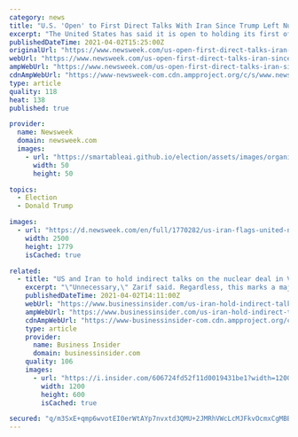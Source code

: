 ```yaml
---
category: news
title: "U.S. 'Open' to First Direct Talks With Iran Since Trump Left Nuclear Deal 3 Years Ago"
excerpt: "The United States has said it is open to holding its first official, direct talks with Iran since former President Donald Trump left a nuclear deal between the Islamic Republic and major world powers three years ago. Following virtual discussions on Friday ..."
publishedDateTime: 2021-04-02T15:25:00Z
originalUrl: "https://www.newsweek.com/us-open-first-direct-talks-iran-since-trump-left-nuclear-deal-3-years-ago-1580687"
webUrl: "https://www.newsweek.com/us-open-first-direct-talks-iran-since-trump-left-nuclear-deal-3-years-ago-1580687"
ampWebUrl: "https://www.newsweek.com/us-open-first-direct-talks-iran-since-trump-left-nuclear-deal-3-years-ago-1580687?amp=1"
cdnAmpWebUrl: "https://www-newsweek-com.cdn.ampproject.org/c/s/www.newsweek.com/us-open-first-direct-talks-iran-since-trump-left-nuclear-deal-3-years-ago-1580687?amp=1"
type: article
quality: 118
heat: 138
published: true

provider:
  name: Newsweek
  domain: newsweek.com
  images:
    - url: "https://smartableai.github.io/election/assets/images/organizations/newsweek.com-50x50.jpg"
      width: 50
      height: 50

topics:
  - Election
  - Donald Trump

images:
  - url: "https://d.newsweek.com/en/full/1770282/us-iran-flags-united-nations.jpg"
    width: 2500
    height: 1779
    isCached: true

related:
  - title: "US and Iran to hold indirect talks on the nuclear deal in Vienna, a first step toward a major goal for Biden"
    excerpt: "\"Unnecessary,\" Zarif said. Regardless, this marks a major step toward one of President Joe Biden's top foreign policy goals. The talks in Vienna are set to begin on Tuesday."
    publishedDateTime: 2021-04-02T14:11:00Z
    webUrl: "https://www.businessinsider.com/us-iran-hold-indirect-talks-nuclear-deal-vienna-biden-goal-2021-4"
    ampWebUrl: "https://www.businessinsider.com/us-iran-hold-indirect-talks-nuclear-deal-vienna-biden-goal-2021-4?amp"
    cdnAmpWebUrl: "https://www-businessinsider-com.cdn.ampproject.org/c/s/www.businessinsider.com/us-iran-hold-indirect-talks-nuclear-deal-vienna-biden-goal-2021-4?amp"
    type: article
    provider:
      name: Business Insider
      domain: businessinsider.com
    quality: 106
    images:
      - url: "https://i.insider.com/606724fd52f11d0019431be1?width=1200&format=jpeg"
        width: 1200
        height: 600
        isCached: true

secured: "q/m3SxE+qmp6wvotEI0erWtAYp7nvxtd3QMU+2JMRhVWcLcMJFkvOcmxCgMBBqaNhHw7jCjmYmXNzQ6Lc1h25AcYezJMQ92da3DqW97JMblRbb6oklVgr+LvtCY+TKnJq2dDiBjc27nz+MPGOqEljQwgHMGMRDWZiPaeaAiIORbcfGtUltgefgWkHqJmZhue/EghCZD87cL6j/hG6LWUqpN1ACKeXGcL/q4O/a5btkHKlYH3A66ka7VXaHWUmQVUBWQqsW2wOF1QuySXD2v71eX/INp+hvbXBqL8NTtTvkGszSn36PvwxQIOoBx/ndBFzXLHXOp7BMmw7T3s9DvcLM9FJLOSlQs9cQ9m3X0ReSU=;7UfV6mjBe94XRRh1cbEtIQ=="
---
```


